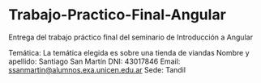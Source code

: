 # Trabajo-Practico-Final-Angular
Entrega del trabajo práctico final del seminario de Introducción a Angular

Temática: La temática elegida es sobre una tienda de viandas 
Nombre y apellido: Santiago San Martín
DNI: 43017846
Email: ssanmartin@alumnos.exa.unicen.edu.ar
Sede: Tandil

